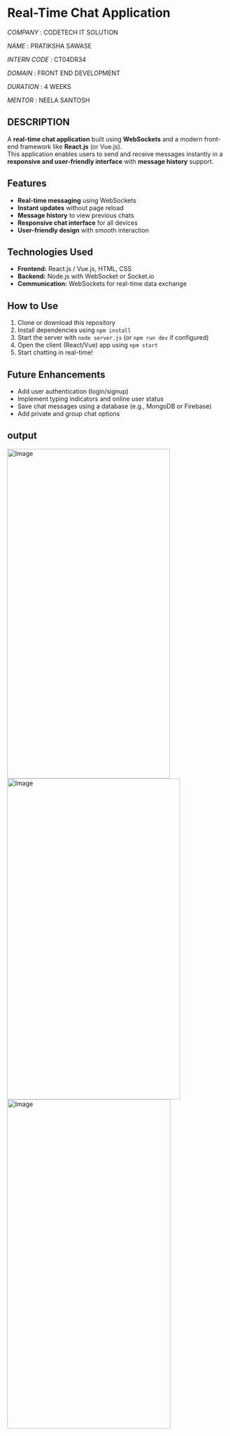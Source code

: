 # Real-Time Chat Application

*COMPANY* : CODETECH IT SOLUTION

*NAME* : PRATIKSHA SAWASE

*INTERN CODE* : CT04DR34

*DOMAIN* : FRONT END DEVELOPMENT

*DURATION* : 4 WEEKS

*MENTOR* : NEELA SANTOSH


## DESCRIPTION


A **real-time chat application** built using **WebSockets** and a modern front-end framework like **React.js** (or Vue.js).  
This application enables users to send and receive messages instantly in a **responsive and user-friendly interface** with **message history** support.


## Features
- **Real-time messaging** using WebSockets  
- **Instant updates** without page reload  
- **Message history** to view previous chats  
- **Responsive chat interface** for all devices  
- **User-friendly design** with smooth interaction  



## Technologies Used
- **Frontend:** React.js / Vue.js, HTML, CSS  
- **Backend:** Node.js with WebSocket or Socket.io  
- **Communication:** WebSockets for real-time data exchange  



## How to Use
1. Clone or download this repository  
2. Install dependencies using `npm install`  
3. Start the server with `node server.js` (or `npm run dev` if configured)  
4. Open the client (React/Vue) app using `npm start`  
5. Start chatting in real-time!  



## Future Enhancements
- Add user authentication (login/signup)  
- Implement typing indicators and online user status  
- Save chat messages using a database (e.g., MongoDB or Firebase)  
- Add private and group chat options  



## output

<img width="372" height="753" alt="Image" src="https://github.com/user-attachments/assets/959656b3-e371-4b91-aecd-fb34f4ee30e4" />

<img width="395" height="733" alt="Image" src="https://github.com/user-attachments/assets/8a9457c5-f431-4110-9277-065af6a85e6c" />

<img width="373" height="752" alt="Image" src="https://github.com/user-attachments/assets/f3ff2749-8fca-48fc-a735-c0cc1dc7c6cc" />
